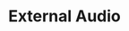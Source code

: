 ---
lang: fr
layout: doc
redirect_from:
- /fr/wiki/ExternalAudio/
- /fr/doc/external-audio/
- /fr/doc/ExternalAudio/
redirect_to: https://github.com/Qubes-Community/Contents/blob/master/docs/configuration/external-audio.md
ref: 100
title: External Audio
---
